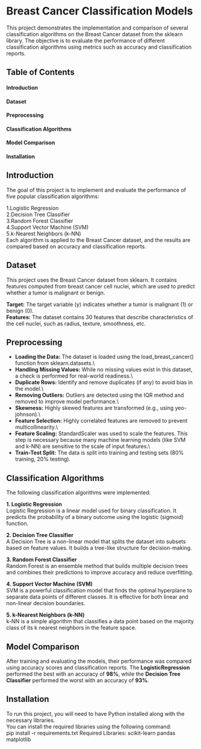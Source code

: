 # Breast Cancer Classification Models
This project demonstrates the implementation and comparison of several classification algorithms on the Breast Cancer dataset from the sklearn library. The objective is to evaluate the performance of different classification algorithms using metrics such as accuracy and classification reports.

## Table of Contents
#### Introduction
#### Dataset
#### Preprocessing
#### Classification Algorithms
#### Model Comparison
#### Installation

## **Introduction**
The goal of this project is to implement and evaluate the performance of five popular classification algorithms:

1.Logistic Regression \
2.Decision Tree Classifier\
3.Random Forest Classifier\
4.Support Vector Machine (SVM)\
5.k-Nearest Neighbors (k-NN)\
Each algorithm is applied to the Breast Cancer dataset, and the results are compared based on accuracy and classification reports.

## **Dataset**
This project uses the Breast Cancer dataset from sklearn. It contains features computed from breast cancer cell nuclei, which are used to predict whether a tumor is malignant or benign.

**Target:** The target variable (y) indicates whether a tumor is malignant (1) or benign (0).\
**Features:** The dataset contains 30 features that describe characteristics of the cell nuclei, such as radius, texture, smoothness, etc.
## **Preprocessing**

- **Loading the Data:** The dataset is loaded using the load_breast_cancer() function from sklearn.datasets.\
- **Handling Missing Values:** While no missing values exist in this dataset, a check is performed for real-world readiness.\
- **Duplicate Rows:** Identify and remove duplicates (if any) to avoid bias in the model.\
- **Removing Outliers:** Outliers are detected using the IQR method and removed to improve model performance.\
- **Skewness:** Highly skewed features are transformed (e.g., using yeo-johnson).\
- **Feature Selection:** Highly correlated features are removed to prevent multicollinearity.\
- **Feature Scaling:** StandardScaler was used to scale the features. This step is necessary because many machine learning models (like SVM and k-NN) are sensitive to the scale of input features.\
- **Train-Test Split:** The data is split into training and testing sets (80% training, 20% testing).
## **Classification Algorithms**
The following classification algorithms were implemented:

**1. Logistic Regression**\
Logistic Regression is a linear model used for binary classification. It predicts the probability of a binary outcome using the logistic (sigmoid) function.

**2. Decision Tree Classifier**\
A Decision Tree is a non-linear model that splits the dataset into subsets based on feature values. It builds a tree-like structure for decision-making.

**3. Random Forest Classifier**\
Random Forest is an ensemble method that builds multiple decision trees and combines their predictions to improve accuracy and reduce overfitting.

**4. Support Vector Machine (SVM)**\
SVM is a powerful classification model that finds the optimal hyperplane to separate data points of different classes. It is effective for both linear and non-linear decision boundaries.

**5. k-Nearest Neighbors (k-NN)**\
k-NN is a simple algorithm that classifies a data point based on the majority class of its k nearest neighbors in the feature space.

## **Model Comparison**
After training and evaluating the models, their performance was compared using accuracy scores and classification reports. The **LogisticRegression** performed the best with an accuracy of **98%**, while the **Decision Tree Classifier** performed the worst with an accuracy of **93%**.

## **Installation**
To run this project, you will need to have Python installed along with the necessary libraries.\
You can install the required libraries using the following command:\
pip install -r requirements.txt
Required Libraries:
scikit-learn
pandas
matplotlib
